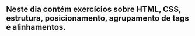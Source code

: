 ## Neste dia contém exercícios sobre HTML, CSS, estrutura, posicionamento, agrupamento de tags e alinhamentos.
